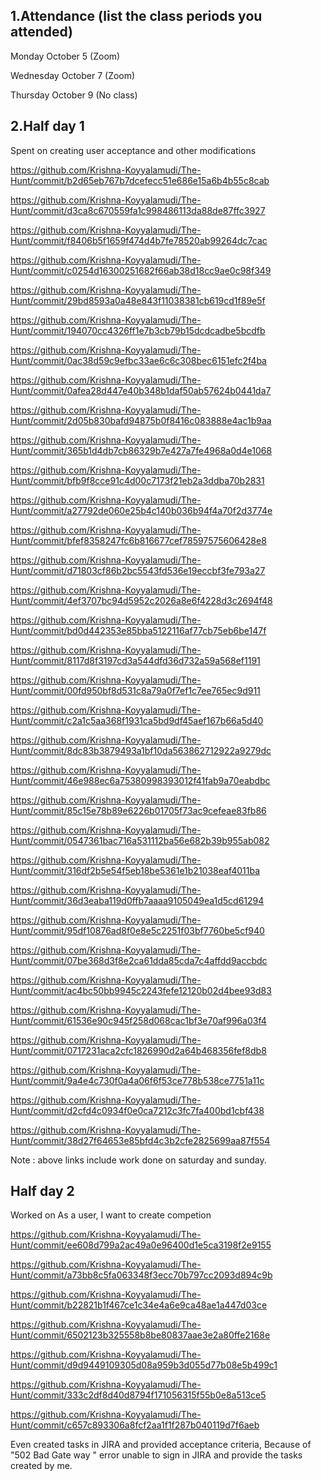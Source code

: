 
## 1.Attendance (list the class periods you attended)

Monday October 5 (Zoom)

Wednesday October 7 (Zoom)

Thursday October 9 (No class)

## 2.Half day 1

Spent on creating user acceptance and other modifications

https://github.com/Krishna-Koyyalamudi/The-Hunt/commit/b2d65eb767b7dcefecc51e686e15a6b4b55c8cab

https://github.com/Krishna-Koyyalamudi/The-Hunt/commit/d3ca8c670559fa1c998486113da88de87ffc3927

https://github.com/Krishna-Koyyalamudi/The-Hunt/commit/f8406b5f1659f474d4b7fe78520ab99264dc7cac

https://github.com/Krishna-Koyyalamudi/The-Hunt/commit/c0254d16300251682f66ab38d18cc9ae0c98f349

https://github.com/Krishna-Koyyalamudi/The-Hunt/commit/29bd8593a0a48e843f11038381cb619cd1f89e5f

https://github.com/Krishna-Koyyalamudi/The-Hunt/commit/194070cc4326ff1e7b3cb79b15dcdcadbe5bcdfb

https://github.com/Krishna-Koyyalamudi/The-Hunt/commit/0ac38d59c9efbc33ae6c6c308bec6151efc2f4ba

https://github.com/Krishna-Koyyalamudi/The-Hunt/commit/0afea28d447e40b348b1daf50ab57624b0441da7

https://github.com/Krishna-Koyyalamudi/The-Hunt/commit/2d05b830bafd94875b0f8416c083888e4ac1b9aa

https://github.com/Krishna-Koyyalamudi/The-Hunt/commit/365b1d4db7cb86329b7e427a7fe4968a0d4e1068

https://github.com/Krishna-Koyyalamudi/The-Hunt/commit/bfb9f8cce91c4d00c7173f21eb2a3ddba70b2831

https://github.com/Krishna-Koyyalamudi/The-Hunt/commit/a27792de060e25b4c140b036b94f4a70f2d3774e

https://github.com/Krishna-Koyyalamudi/The-Hunt/commit/bfef8358247fc6b816677cef78597575606428e8

https://github.com/Krishna-Koyyalamudi/The-Hunt/commit/d71803cf86b2bc5543fd536e19eccbf3fe793a27

https://github.com/Krishna-Koyyalamudi/The-Hunt/commit/4ef3707bc94d5952c2026a8e6f4228d3c2694f48

https://github.com/Krishna-Koyyalamudi/The-Hunt/commit/bd0d442353e85bba5122116af77cb75eb6be147f

https://github.com/Krishna-Koyyalamudi/The-Hunt/commit/8117d8f3197cd3a544dfd36d732a59a568ef1191

https://github.com/Krishna-Koyyalamudi/The-Hunt/commit/00fd950bf8d531c8a79a0f7ef1c7ee765ec9d911

https://github.com/Krishna-Koyyalamudi/The-Hunt/commit/c2a1c5aa368f1931ca5bd9df45aef167b66a5d40

https://github.com/Krishna-Koyyalamudi/The-Hunt/commit/8dc83b3879493a1bf10da563862712922a9279dc

https://github.com/Krishna-Koyyalamudi/The-Hunt/commit/46e988ec6a75380998393012f41fab9a70eabdbc

https://github.com/Krishna-Koyyalamudi/The-Hunt/commit/85c15e78b89e6226b01705f73ac9cefeae83fb86

https://github.com/Krishna-Koyyalamudi/The-Hunt/commit/0547361bac716a531112ba56e682b39b955ab082

https://github.com/Krishna-Koyyalamudi/The-Hunt/commit/316df2b5e54f5eb18be5361e1b21038eaf4011ba

https://github.com/Krishna-Koyyalamudi/The-Hunt/commit/36d3eaba119d0ffb7aaaa9105049ea1d5cd61294

https://github.com/Krishna-Koyyalamudi/The-Hunt/commit/95df10876ad8f0e8e5c2251f03bf7760be5cf940

https://github.com/Krishna-Koyyalamudi/The-Hunt/commit/07be368d3f8e2ca61dda85cda7c4affdd9accbdc

https://github.com/Krishna-Koyyalamudi/The-Hunt/commit/ac4bc50bb9945c2243fefe12120b02d4bee93d83

https://github.com/Krishna-Koyyalamudi/The-Hunt/commit/61536e90c945f258d068cac1bf3e70af996a03f4

https://github.com/Krishna-Koyyalamudi/The-Hunt/commit/0717231aca2cfc1826990d2a64b468356fef8db8

https://github.com/Krishna-Koyyalamudi/The-Hunt/commit/9a4e4c730f0a4a06f6f53ce778b538ce7751a11c

https://github.com/Krishna-Koyyalamudi/The-Hunt/commit/d2cfd4c0934f0e0ca7212c3fc7fa400bd1cbf438

https://github.com/Krishna-Koyyalamudi/The-Hunt/commit/38d27f64653e85bfd4c3b2cfe2825699aa87f554

Note : above links include work done on saturday and sunday.

## Half day 2

Worked on As a user, I want to create competion 

https://github.com/Krishna-Koyyalamudi/The-Hunt/commit/ee608d799a2ac49a0e96400d1e5ca3198f2e9155

https://github.com/Krishna-Koyyalamudi/The-Hunt/commit/a73bb8c5fa063348f3ecc70b797cc2093d894c9b

https://github.com/Krishna-Koyyalamudi/The-Hunt/commit/b22821b1f467ce1c34e4a6e9ca48ae1a447d03ce

https://github.com/Krishna-Koyyalamudi/The-Hunt/commit/6502123b325558b8be80837aae3e2a80ffe2168e

https://github.com/Krishna-Koyyalamudi/The-Hunt/commit/d9d9449109305d08a959b3d055d77b08e5b499c1

https://github.com/Krishna-Koyyalamudi/The-Hunt/commit/333c2df8d40d8794f171056315f55b0e8a513ce5

https://github.com/Krishna-Koyyalamudi/The-Hunt/commit/c657c893306a8fcf2aa1f1f287b040119d7f6aeb

Even created tasks in JIRA and provided acceptance criteria, Because of "502 Bad Gate way " error unable to sign in JIRA and provide the tasks created by me. 
